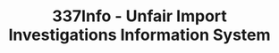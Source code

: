 ---
layout: default
bigquery: https://console.cloud.google.com/bigquery?p=patents-public-data&d=usitc_investigations&page=dataset&project=sheets-management-319211
citation: US International Trade Commission 337Info Unfair Import Investigations Information
  System
contributors: US International Trade Comission
cost: None
description: US International Trade Commission 337Info Unfair Import Investigations
  Information System contains data on investigations done under Section 337. Section
  337 declares the infringement of certain statutory intellectual property rights
  and other forms of unfair competition in import trade to be unlawful practices.
  Most Section 337 investigations involve allegations of patent or registered trademark
  infringement.
documentation: FAQ and tutorial available on the site
last_edit: 04/07/2022, 08:48:55
location: https://pubapps2.usitc.gov/337external/
maintained_by: US International Trade Comission
schema_fields:
- finalIdOnViolationIssue
- scheduledStartDateEvidHear
- aljAssigned
- currentActiveALJ
- issueDateOtherNonFinal
- teoIdDueDate
- title
- internalRemand
- markmanHearing
- dateOfPublicationFrNotice
- finalIdOnViolationDue
- actualStartDateEvidHear
- copyrightNumbers
- targetDate
- finalDetNoViolation
- respondent
- id
- htsNumbers
- investigationNo
- ouiiAttorney
- actualEndDateEvidHear
- patentNumbers
- scheduledEndDateEvidHear
- publication_number
- lastUpdated
- currentStatus
- ouiiParticipation
- gcAttorney
- dateCreated
- invUnfairAct
- finalDetViolation
- teoIdIssueDate
- startDateMarkmanHearing
- investigationType
- cafcAppeals
- docketNo
- teoProceedingInvolved
- endDateMarkmanHearing
- teoReliefGranted
- dateComplaintFiled
- complainant
- patentNumber
- investigationTermDate
- trademarkNumbers
shortname: unfair_import_investigations
tags:
- import
- legal
- trade
timeframe: 2008-2021 (prior to 2008 downloadable as a JSON file)
title: 337Info - Unfair Import Investigations Information System
uuid: 2721f5ec-e599-4890-9265-9706719fc71e
---